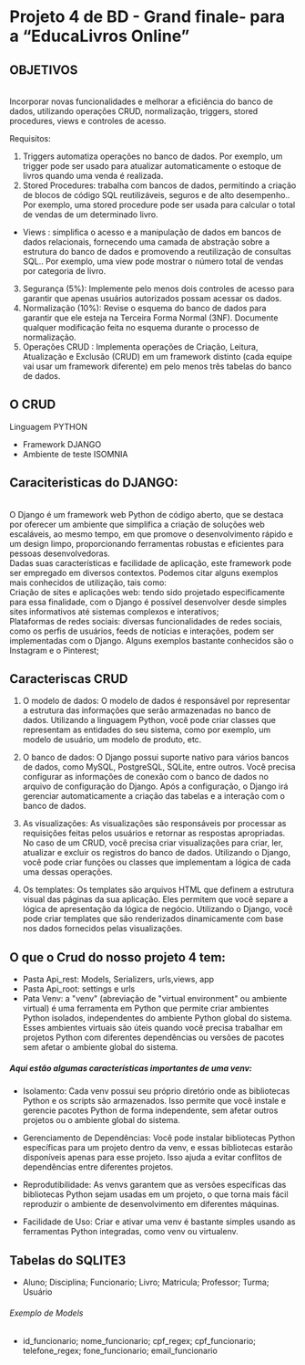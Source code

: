 
# Projeto 4 de BD - Grand finale- para a “EducaLivros Online”

## OBJETIVOS
<br>
Incorporar novas funcionalidades e melhorar a eficiência do banco
de dados, utilizando operações CRUD, normalização, triggers, stored procedures, views e
controles de acesso.
<br>

Requisitos:

1. Triggers  automatiza operações no banco de dados. Por exemplo, um trigger pode ser usado para atualizar automaticamente o estoque de livros quando uma venda é realizada.
2. Stored Procedures: trabalha com bancos de dados, permitindo a criação de blocos de código SQL reutilizáveis, seguros e de alto desempenho.. Por exemplo, uma stored procedure
pode ser usada para calcular o total de vendas de um determinado livro.
- Views : simplifica o acesso e a manipulação de dados em bancos de dados relacionais, fornecendo uma camada de abstração sobre a estrutura do banco de dados e promovendo a reutilização de consultas SQL.. Por exemplo, uma view pode mostrar o
número total de vendas por categoria de livro.
3. Segurança (5%): Implemente pelo menos dois controles de acesso para garantir
que apenas usuários autorizados possam acessar os dados.
4. Normalização (10%): Revise o esquema do banco de dados para garantir que ele
esteja na Terceira Forma Normal (3NF). Documente qualquer modificação feita
no esquema durante o processo de normalização.
5. Operações CRUD : Implementa operações de Criação, Leitura, Atualização
e Exclusão (CRUD) em um framework distinto (cada equipe vai usar um
framework diferente) em pelo menos três tabelas do banco de dados.



## O CRUD 

Linguagem PYTHON 
- Framework DJANGO
- Ambiente de teste ISOMNIA


## Caraciteristicas do DJANGO:
<br>
O Django é um framework web Python de código aberto, que se destaca por oferecer um ambiente que simplifica a criação de soluções web escaláveis, ao mesmo tempo, em que promove o desenvolvimento rápido e um design limpo, proporcionando ferramentas robustas e eficientes para pessoas desenvolvedoras.
<br>
Dadas suas características e facilidade de aplicação, este framework pode ser empregado em diversos contextos. Podemos citar alguns exemplos mais conhecidos de utilização, tais como:
<br>
Criação de sites e aplicações web: tendo sido projetado especificamente para essa finalidade, com o Django é possível desenvolver desde simples sites informativos até sistemas complexos e interativos;
<br>
Plataformas de redes sociais: diversas funcionalidades de redes sociais, como os perfis de usuários, feeds de notícias e interações, podem ser implementadas com o Django. Alguns exemplos bastante conhecidos são o Instagram e o Pinterest;
<br>

## Caracteriscas CRUD
1. O modelo de dados: O modelo de dados é responsável por representar a estrutura das informações que serão armazenadas no banco de dados. Utilizando a linguagem Python, você pode criar classes que representam as entidades do seu sistema, como por exemplo, um modelo de usuário, um modelo de produto, etc.

2. O banco de dados:
O Django possui suporte nativo para vários bancos de dados, como MySQL, PostgreSQL, SQLite, entre outros. Você precisa configurar as informações de conexão com o banco de dados no arquivo de configuração do Django. Após a configuração, o Django irá gerenciar automaticamente a criação das tabelas e a interação com o banco de dados.

3.  As visualizações:
As visualizações são responsáveis por processar as requisições feitas pelos usuários e retornar as respostas apropriadas. No caso de um CRUD, você precisa criar visualizações para criar, ler, atualizar e excluir os registros do banco de dados. Utilizando o Django, você pode criar funções ou classes que implementam a lógica de cada uma dessas operações.

4. Os templates:
Os templates são arquivos HTML que definem a estrutura visual das páginas da sua aplicação. Eles permitem que você separe a lógica de apresentação da lógica de negócio. Utilizando o Django, você pode criar templates que são renderizados dinamicamente com base nos dados fornecidos pelas visualizações.


## O que o Crud do nosso projeto 4 tem:
- Pasta Api_rest: Models, Serializers, urls,views, app
- Pasta Api_root: settings e urls
- Pata Venv: a "venv" (abreviação de "virtual environment" ou ambiente virtual) é uma ferramenta em Python que permite criar ambientes Python isolados, independentes do ambiente Python global do sistema. Esses ambientes virtuais são úteis quando você precisa trabalhar em projetos Python com diferentes dependências ou versões de pacotes sem afetar o ambiente global do sistema.
##### Aqui estão algumas características importantes de uma venv:

- Isolamento: Cada venv possui seu próprio diretório onde as bibliotecas Python e os scripts são armazenados. Isso permite que você instale e gerencie pacotes Python de forma independente, sem afetar outros projetos ou o ambiente global do sistema.

- Gerenciamento de Dependências: Você pode instalar bibliotecas Python específicas para um projeto dentro da venv, e essas bibliotecas estarão disponíveis apenas para esse projeto. Isso ajuda a evitar conflitos de dependências entre diferentes projetos.

- Reprodutibilidade: As venvs garantem que as versões específicas das bibliotecas Python sejam usadas em um projeto, o que torna mais fácil reproduzir o ambiente de desenvolvimento em diferentes máquinas.

- Facilidade de Uso: Criar e ativar uma venv é bastante simples usando as ferramentas Python integradas, como venv ou virtualenv.

## Tabelas do SQLITE3
- Aluno; Disciplina; Funcionario; Livro; Matricula; Professor; Turma; Usuário

###### Exemplo de Models
 - id_funcionario; nome_funcionario; cpf_regex; cpf_funcionario; telefone_regex; fone_funcionario; email_funcionario 


